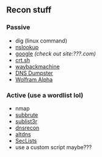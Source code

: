 ## Recon stuff

### Passive

- dig (linux command)
- [nslookup](https://www.nslookup.io/)
- [google](https://google.com) _(check out site:???.com)_
- [crt.sh](https://crt.sh/)
- [waybackmachine](https://archive.org/web/)
- [DNS Dumpster](https://dnsdumpster.com/)
- [Wolfram Alpha](https://dnsdumpster.com/)

### Active (use a wordlist lol)

- nmap
- [subbrute](https://github.com/TheRook/subbrute)
- [sublist3r](https://github.com/aboul3la/Sublist3r)
- [dnsrecon](https://github.com/darkoperator/dnsrecon)
- [altdns](https://github.com/infosec-au/altdns)
- [SecLists](https://github.com/danielmiessler/SecLists)
- use a custom script maybe???
